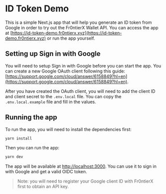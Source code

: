 # ID Token Demo

This is a simple Next.js app that will help you generate an ID token from Google in order to try out the Fr0ntierX Wallet API. You can access the app at [https://id-token-demo.fr0ntierx.xyz](https://id-token-demo.fr0ntierx.xyz) or run the app yourself.

## Setting up Sign in with Google

You will need to setup Sign in with Google before you can start the app. You can create a new Google OAuth client following this guide: [https://support.google.com/cloud/answer/6158849?hl=en](https://support.google.com/cloud/answer/6158849?hl=en).

After you have created the OAuth client, you will need to add the client ID and client secret to the `.env.local` file. You can copy the `.env.local.example` file and fill in the values.

## Running the app

To run the app, you will need to install the dependencies first:

```bash
yarn install
```

Then you can run the app:

```bash
yarn dev
```

The app will be available at [http://localhost:3000](http://localhost:3000). You can use it to sign in with Google and get a valid OIDC token.

> Note: you will need to register your Google client ID with Fr0ntierX first to obtain an API key.
